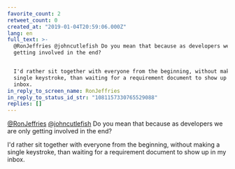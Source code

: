 ```yaml
---
favorite_count: 2
retweet_count: 0
created_at: "2019-01-04T20:59:06.000Z"
lang: en
full_text: >-
  @RonJeffries @johncutlefish Do you mean that because as developers we are only
  getting involved in the end? 


  I'd rather sit together with everyone from the beginning, without making a
  single keystroke, than waiting for a requirement document to show up in my
  inbox.
in_reply_to_screen_name: RonJeffries
in_reply_to_status_id_str: "1081157330765529088"
replies: []
---
```


[@RonJeffries](https://twitter.com/RonJeffries)
[@johncutlefish](https://twitter.com/johncutlefish) Do you mean that because as
developers we are only getting involved in the end?

I'd rather sit together with everyone from the beginning, without making a
single keystroke, than waiting for a requirement document to show up in my
inbox.

